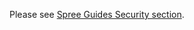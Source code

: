 Please see [Spree Guides Security section](https://spreecommerce.org/docs/developer/security/security_policy).
